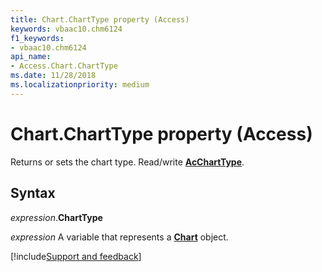 ```yaml
---
title: Chart.ChartType property (Access)
keywords: vbaac10.chm6124
f1_keywords:
- vbaac10.chm6124
api_name:
- Access.Chart.ChartType
ms.date: 11/28/2018
ms.localizationpriority: medium
---
```



# Chart.ChartType property (Access)

Returns or sets the chart type. Read/write **[AcChartType](Access.AcChartType.md)**.


## Syntax

_expression_.**ChartType**

_expression_ A variable that represents a **[Chart](Access.Chart.md)** object.

[!include[Support and feedback](~/includes/feedback-boilerplate.md)]